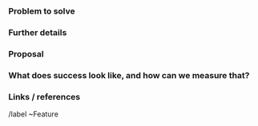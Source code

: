 <!---
Please read this!

Before opening a new issue, make sure to search for keywords in the feature
filtered by the "Feature"  label:

https://gitlab.com/aimber/ScreenPlay/issues?label_name%5B%5D=Feature


Verify the feature you're about to submit isn't a duplicate.
--->


### Problem to solve

<!-- What problem do we solve? Keep it short like a TL:DR-->

### Further details

<!-- Include use cases, benefits, and/or goals (contributes to our vision?) -->

### Proposal

<!-- How are we going to solve the problem? Try to include the user journey! https://about.gitlab.com/handbook/journeys/#user-journey -->


### What does success look like, and how can we measure that?

<!-- Define both the success metrics and acceptance criteria. Note that success metrics indicate the desired business outcomes, while acceptance criteria indicate when the solution is working correctly. If there is no way to measure success, link to an issue that will implement a way to measure this. -->


### Links / references

/label ~Feature
